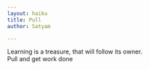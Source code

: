 ```yaml
---
layout: haiku
title: Pull
author: Satyam

---
```


Learning is a treasure,
that will follow its owner. <br>
Pull and get work done<br>
